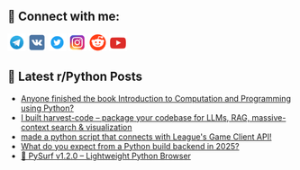 ## 🔎 Connect with me:
[<img src="https://github.com/bullbesh/bullbesh/blob/main/images/Telegram.png" width="32" height="32" />](https://t.me/bullbesh)
[<img src="https://github.com/bullbesh/bullbesh/blob/main/images/VK.png" width="32" height="32" />](https://vk.com/bullbesh)
[<img src="https://github.com/bullbesh/bullbesh/blob/main/images/Twitter.png" width="32" height="32" />](https://twitter.com/bullbesh1)
[<img src="https://github.com/bullbesh/bullbesh/blob/main/images/Instagram.png" width="32" height="32" />](https://www.instagram.com/bullbesh)
[<img src="https://github.com/bullbesh/bullbesh/blob/main/images/Reddit.png" width="32" height="32" />](https://www.reddit.com/user/bullbesh)
[<img src="https://github.com/bullbesh/bullbesh/blob/main/images/YouTube.png" width="32" height="32" />](https://www.youtube.com/channel/UCtfjRs6uzgq5mfm8S06WTcg)

## 📕 Latest r/Python Posts
<!-- BLOG-POST-LIST:START -->
- [Anyone finished the book Introduction to Computation and Programming using Python?](https://www.reddit.com/r/Python/comments/1mr9cub/anyone_finished_the_book_introduction_to/)
- [I built harvest-code – package your codebase for LLMs, RAG, massive-context search &amp; visualization](https://www.reddit.com/r/Python/comments/1mr74ad/i_built_harvestcode_package_your_codebase_for/)
- [made a python script that connects with League&#39;s Game Client API!](https://www.reddit.com/r/Python/comments/1mr4f7t/made_a_python_script_that_connects_with_leagues/)
- [What do you expect from a Python build backend in 2025?](https://www.reddit.com/r/Python/comments/1mr3xef/what_do_you_expect_from_a_python_build_backend_in/)
- [🌊 PySurf v1.2.0 – Lightweight Python Browser](https://www.reddit.com/r/Python/comments/1mr1vlw/pysurf_v120_lightweight_python_browser/)
<!-- BLOG-POST-LIST:END -->
